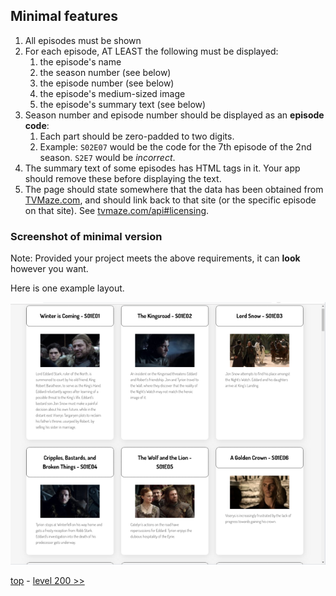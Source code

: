 ## Minimal features

1. All episodes must be shown
1. For each episode, AT LEAST the following must be displayed:
   1. the episode's name
   1. the season number (see below)
   1. the episode number (see below)
   1. the episode's medium-sized image
   1. the episode's summary text (see below)
1. Season number and episode number should be displayed as an **episode code**:
   1. Each part should be zero-padded to two digits.
   1. Example: `S02E07` would be the code for the 7th episode of the 2nd season. `S2E7` would be _incorrect_.
1. The summary text of some episodes has HTML tags in it. Your app should remove these before displaying the text.
1. The page should state somewhere that the data has been obtained from [TVMaze.com](https://tvmaze.com/), and should link back to that site (or the specific episode on that site). See [tvmaze.com/api#licensing](https://www.tvmaze.com/api#licensing).

### Screenshot of minimal version

Note: Provided your project meets the above requirements, it can **look** however you want.

Here is one example layout.

![example screenshot of level 100 showing list of episodes](./example-screenshots/example-level-100.png)

[top](./readme.md) - [level 200 >>](./level-200.md)
